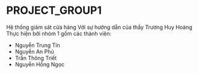 # PROJECT_GROUP1
Hệ thống giám sát cửa hàng
Với sự hướng dẫn của thầy Trương Huy Hoàng
Thực hiện bởi nhóm 1 gồm các thành viên:
- Nguyễn Trung Tín
- Nguyễn An Phú
- Trần Thông Triết
- Nguyễn Hồng Ngọc
  
